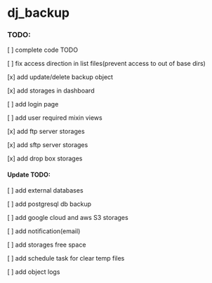 # dj_backup

### TODO:

[ ] complete code TODO

[ ] fix access direction in list files(prevent access to out of base dirs)

[x] add update/delete backup object

[x] add storages in dashboard

[ ] add login page

[ ] add user required mixin views

[x] add ftp server storages

[x] add sftp server storages

[x] add drop box storages

#### Update TODO:

[ ] add external databases

[ ] add postgresql db backup

[ ] add google cloud and aws S3 storages

[ ] add notification(email)

[ ] add storages free space

[ ] add schedule task for clear temp files

[ ] add object logs
